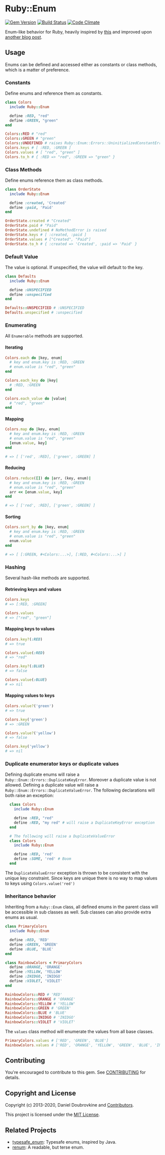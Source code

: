 Ruby::Enum
==========

[![Gem Version](http://img.shields.io/gem/v/ruby-enum.svg)](http://badge.fury.io/rb/ruby-enum)
[![Build Status](https://travis-ci.org/dblock/ruby-enum.svg?branch=master)](https://travis-ci.org/dblock/ruby-enum)
[![Code Climate](https://codeclimate.com/github/dblock/ruby-enum.svg)](https://codeclimate.com/github/dblock/ruby-enum)

Enum-like behavior for Ruby, heavily inspired by [this](http://www.rubyfleebie.com/enumerations-and-ruby) and improved upon [another blog post](http://code.dblock.org/how-to-define-enums-in-ruby).

## Usage

Enums can be defined and accessed either as constants or class methods, which is a matter of preference.

### Constants

Define enums and reference them as constants.

``` ruby
class Colors
  include Ruby::Enum

  define :RED, "red"
  define :GREEN, "green"
end
```

``` ruby
Colors::RED # "red"
Colors::GREEN # "green"
Colors::UNDEFINED # raises Ruby::Enum::Errors::UninitializedConstantError
Colors.keys # [ :RED, :GREEN ]
Colors.values # [ "red", "green" ]
Colors.to_h # { :RED => "red", :GREEN => "green" }
```

### Class Methods

Define enums reference them as class methods.

``` ruby
class OrderState
  include Ruby::Enum

  define :created, 'Created'
  define :paid, 'Paid'
end
```

```ruby
OrderState.created # "Created"
OrderState.paid # "Paid"
OrderState.undefined # NoMethodError is raised
OrderState.keys # [ :created, :paid ]
OrderState.values # ["Created", "Paid"]
OrderState.to_h # { :created => 'Created', :paid => 'Paid' }
```

### Default Value

The value is optional. If unspecified, the value will default to the key.

``` ruby
class Defaults
  include Ruby::Enum

  define :UNSPECIFIED
  define :unspecified
end
```

``` ruby
Defaults::UNSPECIFIED # :UNSPECIFIED
Defaults.unspecified # :unspecified
```

### Enumerating

All `Enumerable` methods are supported.

#### Iterating

``` ruby
Colors.each do |key, enum|
  # key and enum.key is :RED, :GREEN
  # enum.value is "red", "green"
end
```

``` ruby
Colors.each_key do |key|
  # :RED, :GREEN
end
```

``` ruby
Colors.each_value do |value|
  # "red", "green"
end
```

#### Mapping

``` ruby
Colors.map do |key, enum|
  # key and enum.key is :RED, :GREEN
  # enum.value is "red", "green"
  [enum.value, key]
end

# => [ ['red', :RED], ['green', :GREEN] ]
```

#### Reducing

``` ruby
Colors.reduce([]) do |arr, (key, enum)|
  # key and enum.key is :RED, :GREEN
  # enum.value is "red", "green"
  arr << [enum.value, key]
end

# => [ ['red', :RED], ['green', :GREEN] ]
```

#### Sorting
``` ruby
Colors.sort_by do |key, enum|
  # key and enum.key is :RED, :GREEN
  # enum.value is "red", "green"
  enum.value
end

# => [ [:GREEN, #<Colors:...>], [:RED, #<Colors:...>] ]
```

### Hashing

Several hash-like methods are supported.

#### Retrieving keys and values

``` ruby
Colors.keys
# => [:RED, :GREEN]

Colors.values
# => ["red", "green"]
```

#### Mapping keys to values

``` ruby
Colors.key?(:RED)
# => true

Colors.value(:RED)
# => "red"

Colors.key?(:BLUE)
# => false

Colors.value(:BLUE)
# => nil
```

#### Mapping values to keys

``` ruby
Colors.value?('green')
# => true

Colors.key('green')
# => :GREEN

Colors.value?('yellow')
# => false

Colors.key('yellow')
# => nil
```

### Duplicate enumerator keys or duplicate values

Defining duplicate enums will raise a `Ruby::Enum::Errors::DuplicateKeyError`. Moreover a duplicate
value is not allowed. Defining a duplicate value will raise a `Ruby::Enum::Errors::DuplicateValueError`.
The following declarations will both raise an exception:

```ruby
  class Colors
    include Ruby::Enum

    define :RED, "red"
    define :RED, "my red" # will raise a DuplicateKeyError exception
  end

  # The following will raise a DuplicateValueError
  class Colors
    include Ruby::Enum

    define :RED, 'red'
    define :SOME, 'red' # Boom
  end
```

The `DuplicateValueError` exception is thrown to be consistent with the unique key constraint.
Since keys are unique there is no way to map values to keys using `Colors.value('red')`

### Inheritance behavior

Inheriting from a `Ruby::Enum` class, all defined enums in the parent class will be accessible in sub classes as well.
Sub classes can also provide extra enums as usual.

``` ruby
class PrimaryColors
  include Ruby::Enum

  define :RED, 'RED'
  define :GREEN, 'GREEN'
  define :BLUE, 'BLUE'
end

class RainbowColors < PrimaryColors
  define :ORANGE, 'ORANGE'
  define :YELLOW, 'YELLOW'
  define :INIDGO, 'INIDGO'
  define :VIOLET, 'VIOLET'
end
```

``` ruby
RainbowColors::RED # 'RED'
RainbowColors::ORANGE # 'ORANGE'
RainbowColors::YELLOW # 'YELLOW'
RainbowColors::GREEN # 'GREEN'
RainbowColors::BLUE # 'BLUE'
RainbowColors::INIDGO # 'INIDGO'
RainbowColors::VIOLET # 'VIOLET'
```

The `values` class method will enumerate the values from all base classes.

``` ruby
PrimaryColors.values # ['RED', 'GREEN', 'BLUE']
RainbowColors.values # ['RED', 'ORANGE', 'YELLOW', 'GREEN', 'BLUE', 'INIDGO', 'VIOLET']
```

## Contributing

You're encouraged to contribute to this gem. See [CONTRIBUTING](CONTRIBUTING.md) for details.

## Copyright and License

Copyright (c) 2013-2020, Daniel Doubrovkine and [Contributors](CHANGELOG.md).

This project is licensed under the [MIT License](LICENSE.md).

## Related Projects

* [typesafe_enum](https://github.com/dmolesUC3/typesafe_enum): Typesafe enums, inspired by Java.
* [renum](https://github.com/duelinmarkers/renum): A readable, but terse enum.
